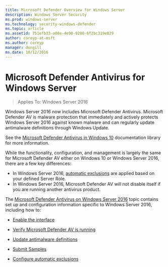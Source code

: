 ```yaml
---
title: Microsoft Defender Overview for Windows Server 
description: Windows Server Security
ms.prod: windows-server
ms.technology: security-windows-defender
ms.topic: article
ms.assetid: 751efb33-a08e-4e90-9208-6f2bc319e029
author: coreyp-at-msft
ms.author: coreyp
manager: dongill
ms.date: 10/12/2016
---
```

# Microsoft Defender Antivirus for Windows Server

>Applies To: Windows Server 2016

Windows Server 2016 now includes Microsoft Defender Antivirus. Microsoft Defender AV is malware protection that immediately and actively protects Windows Server 2016 against known malware and can regularly update antimalware definitions through Windows Update.

See the [Microsoft Defender Antivirus in Windows 10](https://docs.microsoft.com/windows/threat-protection/windows-defender-antivirus/windows-defender-antivirus-in-windows-10) documentation library for more information.


While the functionality, configuration, and management is largely the same for Microsoft Defender AV either on Windows 10 or Windows Server 2016, there are a few key differences:

- In Windows Server 2016, [automatic exclusions](https://docs.microsoft.com/windows/threat-protection/windows-defender-antivirus/configure-server-exclusions-windows-defender-antivirus) are applied based on your defined Server Role.
- In Windows Server 2016, Microsoft Defender AV will not disable itself if you are running another antivirus product.

The [Microsoft Defender Antivirus on Windows Server 2016](https://docs.microsoft.com/windows/threat-protection/windows-defender-antivirus/windows-defender-antivirus-on-windows-server-2016) topic contains set up and configuration information specific to Windows Server 2016, including how to:

-   [Enable the interface](https://docs.microsoft.com/windows/threat-protection/windows-defender-antivirus/windows-defender-antivirus-on-windows-server-2016#BKMK_UsingDef)

-   [Verify Microsoft Defender AV is running]( https://docs.microsoft.com/windows/threat-protection/windows-defender-antivirus/windows-defender-antivirus-on-windows-server-2016#BKMK_DefRun)

-   [Update antimalware definitions]( https://docs.microsoft.com/windows/threat-protection/windows-defender-antivirus/windows-defender-antivirus-on-windows-server-2016#BKMK_UpdateDef)

-   [Submit Samples]( https://docs.microsoft.com/windows/threat-protection/windows-defender-antivirus/windows-defender-antivirus-on-windows-server-2016#BKMK_DefSamples)

-   [Configure automatic exclusions]( https://docs.microsoft.com/windows/threat-protection/windows-defender-antivirus/windows-defender-antivirus-on-windows-server-2016#BKMK_DefExclusions)

